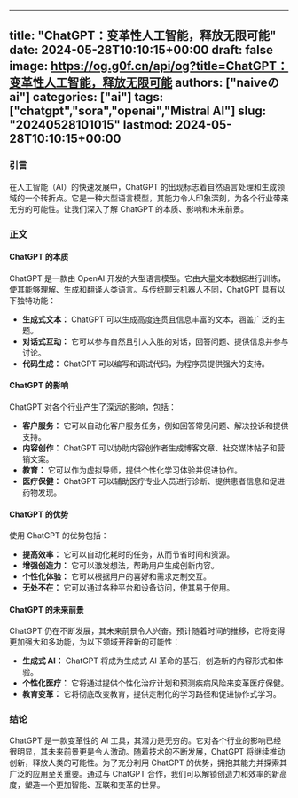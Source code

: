 
---
title: "ChatGPT：变革性人工智能，释放无限可能"
date: 2024-05-28T10:10:15+00:00
draft: false
image: https://og.g0f.cn/api/og?title=ChatGPT：变革性人工智能，释放无限可能
authors: ["naiveのai"]
categories: ["ai"]
tags: ["chatgpt","sora","openai","Mistral AI"]
slug: "20240528101015"
lastmod: 2024-05-28T10:10:15+00:00
---
### 引言

在人工智能（AI）的快速发展中，ChatGPT 的出现标志着自然语言处理和生成领域的一个转折点。它是一种大型语言模型，其能力令人印象深刻，为各个行业带来无穷的可能性。让我们深入了解 ChatGPT 的本质、影响和未来前景。

### 正文

#### ChatGPT 的本质

ChatGPT 是一款由 OpenAI 开发的大型语言模型。它由大量文本数据进行训练，使其能够理解、生成和翻译人类语言。与传统聊天机器人不同，ChatGPT 具有以下独特功能：

- **生成式文本：** ChatGPT 可以生成高度连贯且信息丰富的文本，涵盖广泛的主题。
- **对话式互动：** 它可以参与自然且引人入胜的对话，回答问题、提供信息并参与讨论。
- **代码生成：** ChatGPT 可以编写和调试代码，为程序员提供强大的支持。

#### ChatGPT 的影响

ChatGPT 对各个行业产生了深远的影响，包括：

- **客户服务：** 它可以自动化客户服务任务，例如回答常见问题、解决投诉和提供支持。
- **内容创作：** ChatGPT 可以协助内容创作者生成博客文章、社交媒体帖子和营销文案。
- **教育：** 它可以作为虚拟导师，提供个性化学习体验并促进协作。
- **医疗保健：** ChatGPT 可以辅助医疗专业人员进行诊断、提供患者信息和促进药物发现。

#### ChatGPT 的优势

使用 ChatGPT 的优势包括：

- **提高效率：** 它可以自动化耗时的任务，从而节省时间和资源。
- **增强创造力：** 它可以激发想法，帮助用户生成创新内容。
- **个性化体验：** 它可以根据用户的喜好和需求定制交互。
- **无处不在：** 它可以通过各种平台和设备访问，使其易于使用。

#### ChatGPT 的未来前景

ChatGPT 仍在不断发展，其未来前景令人兴奋。预计随着时间的推移，它将变得更加强大和多功能，为以下领域开辟新的可能性：

- **生成式 AI：** ChatGPT 将成为生成式 AI 革命的基石，创造新的内容形式和体验。
- **个性化医疗：** 它将通过提供个性化治疗计划和预测疾病风险来变革医疗保健。
- **教育变革：** 它将彻底改变教育，提供定制化的学习路径和促进协作式学习。

### 结论

ChatGPT 是一款变革性的 AI 工具，其潜力是无穷的。它对各个行业的影响已经很明显，其未来前景更是令人激动。随着技术的不断发展，ChatGPT 将继续推动创新，释放人类的可能性。为了充分利用 ChatGPT 的优势，拥抱其能力并探索其广泛的应用至关重要。通过与 ChatGPT 合作，我们可以解锁创造力和效率的新高度，塑造一个更加智能、互联和变革的世界。